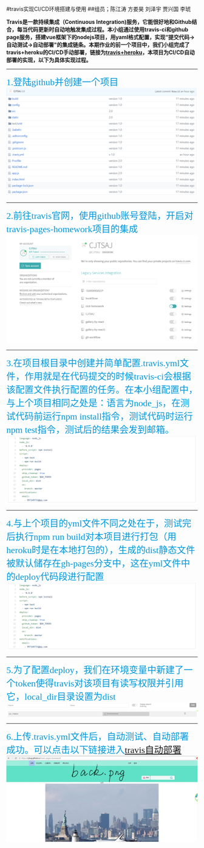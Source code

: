 #travis实现CI/CD环境搭建与使用
##组员；陈江涛 方娄昊 刘泽宇 贾兴国 李琥

**Travis是一款持续集成（Continuous Integration)服务，它能很好地和Github结合，每当代码更新时自动地触发集成过程。本小组通过使用travis-ci和github page服务，搭建vue框架下的nodejs项目，用yaml格式配置，实现“提交代码->自动测试->自动部署"的集成链条。本期作业的前一个项目中，我们小组完成了travis+heroku的CI/CD手动部署，链接为[travis+heroku](https://github.com/CJTSAJ/cicd-homework)，本项目为CI/CD自动部署的实现，以下为具体实现过程。**
***
<font color=#0099dd size=5 face="黑体">1.登陆github并创建一个项目</font>
![图一](PPT_pic/1.png)
***

<font color=#0099dd size=5 face="黑体">2.前往travis官网，使用github账号登陆，开启对travis-pages-homework项目的集成</font>
![图二](PPT_pic/2.png)
***

<font color=#0099dd size=5 face="黑体">3.在项目根目录中创建并简单配置.travis.yml文件，作用就是在代码提交的时候travis-ci会根据该配置文件执行配置的任务。在本小组配置中，与上个项目相同之处是：语言为node_js，在测试代码前运行npm install指令，测试代码时运行npm test指令，测试后的结果会发到邮箱。</font>
![图三](PPT_pic/3.png)
***

<font color=#0099dd size=5 face="黑体">4.与上个项目的yml文件不同之处在于，测试完后执行npm run build对本项目进行打包（用heroku时是在本地打包的），生成的dist静态文件被默认储存在gh-pages分支中，这在yml文件中的deploy代码段进行配置</font>
![图四](PPT_pic/4.png)
***

<font color=#0099dd size=5 face="黑体">5.为了配置deploy，我们在环境变量中新建了一个token使得travis对该项目有读写权限并引用它，local_dir目录设置为dist</font>
![图五](PPT_pic/5.png)
![图六](PPT_pic/6.png)
***

<font color=#0099dd size=5 face="黑体">6.上传.travis.yml文件后，自动测试、自动部署成功。可以点击以下链接进入[travis自动部署](https://cjtsaj.github.io/travis-pages-homework)</font>
![图七](PPT_pic/7.jpg)
